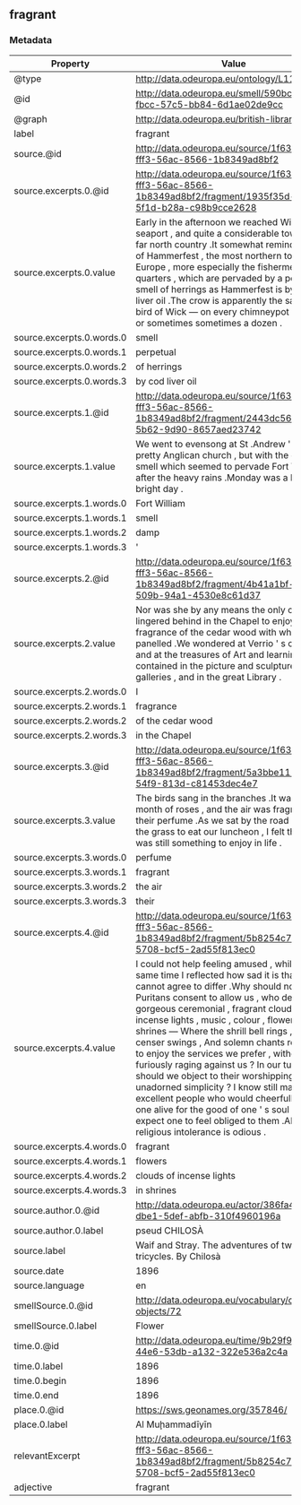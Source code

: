 ## fragrant

### Metadata

| Property | Value |
| -------- | ----- |
| @type | http://data.odeuropa.eu/ontology/L11_Smell |
| @id | http://data.odeuropa.eu/smell/590bc536-fbcc-57c5-bb84-6d1ae02de9cc |
| @graph | http://data.odeuropa.eu/british-library |
| label | fragrant |
| source.@id | http://data.odeuropa.eu/source/1f632b07-fff3-56ac-8566-1b8349ad8bf2 |
| source.excerpts.0.@id | http://data.odeuropa.eu/source/1f632b07-fff3-56ac-8566-1b8349ad8bf2/fragment/1935f35d-e56d-5f1d-b28a-c98b9cce2628 |
| source.excerpts.0.value | Early in the afternoon we reached Wick , a seaport , and quite a considerable town in this far north country .It somewhat reminded me of Hammerfest , the most northern town of Europe , more especially the fishermen ' s quarters , which are pervaded by a perpetual smell of herrings as Hammerfest is by cod liver oil .The crow is apparently the sacred bird of Wick — on every chimneypot sat one , or sometimes sometimes a dozen . |
| source.excerpts.0.words.0 | smell |
| source.excerpts.0.words.1 | perpetual |
| source.excerpts.0.words.2 | of herrings |
| source.excerpts.0.words.3 | by cod liver oil |
| source.excerpts.1.@id | http://data.odeuropa.eu/source/1f632b07-fff3-56ac-8566-1b8349ad8bf2/fragment/2443dc56-f5b8-5b62-9d90-8657aed23742 |
| source.excerpts.1.value | We went to evensong at St .Andrew ' s , a pretty Anglican church , but with the damp smell which seemed to pervade Fort William after the heavy rains .Monday was a lovely bright day . |
| source.excerpts.1.words.0 | Fort William |
| source.excerpts.1.words.1 | smell |
| source.excerpts.1.words.2 | damp |
| source.excerpts.1.words.3 | ' |
| source.excerpts.2.@id | http://data.odeuropa.eu/source/1f632b07-fff3-56ac-8566-1b8349ad8bf2/fragment/4b41a1bf-84f7-509b-94a1-4530e8c61d37 |
| source.excerpts.2.value | Nor was she by any means the only offender .I lingered behind in the Chapel to enjoy the fragrance of the cedar wood with which it is panelled .We wondered at Verrio ' s ceilings , and at the treasures of Art and learning , contained in the picture and sculpture galleries , and in the great Library . |
| source.excerpts.2.words.0 | I |
| source.excerpts.2.words.1 | fragrance |
| source.excerpts.2.words.2 | of the cedar wood |
| source.excerpts.2.words.3 | in the Chapel |
| source.excerpts.3.@id | http://data.odeuropa.eu/source/1f632b07-fff3-56ac-8566-1b8349ad8bf2/fragment/5a3bbe11-813f-54f9-813d-c81453dec4e7 |
| source.excerpts.3.value | The birds sang in the branches .It was the month of roses , and the air was fragrant with their perfume .As we sat by the road side on the grass to eat our luncheon , I felt that there was still something to enjoy in life . |
| source.excerpts.3.words.0 | perfume |
| source.excerpts.3.words.1 | fragrant |
| source.excerpts.3.words.2 | the air |
| source.excerpts.3.words.3 | their |
| source.excerpts.4.@id | http://data.odeuropa.eu/source/1f632b07-fff3-56ac-8566-1b8349ad8bf2/fragment/5b8254c7-4ada-5708-bcf5-2ad55f813ec0 |
| source.excerpts.4.value | I could not help feeling amused , while at the same time I reflected how sad it is that we cannot agree to differ .Why should not Puritans consent to allow us , who delight in gorgeous ceremonial , fragrant clouds of incense lights , music , colour , flowers in shrines — Where the shrill bell rings , the censer swings , And solemn chants resound to enjoy the services we prefer , without furiously raging against us ? In our turn why should we object to their worshipping in unadorned simplicity ? I know still many excellent people who would cheerfully burn one alive for the good of one ' s soul and expect one to feel obliged to them .All religious intolerance is odious . |
| source.excerpts.4.words.0 | fragrant |
| source.excerpts.4.words.1 | flowers |
| source.excerpts.4.words.2 | clouds of incense lights |
| source.excerpts.4.words.3 | in shrines |
| source.author.0.@id | http://data.odeuropa.eu/actor/386fa43e-dbe1-5def-abfb-310f4960196a |
| source.author.0.label | pseud CHILOSÀ |
| source.label | Waif and Stray. The adventures of two tricycles. By Chilosà |
| source.date | 1896 |
| source.language | en |
| smellSource.0.@id | http://data.odeuropa.eu/vocabulary/olfactory-objects/72 |
| smellSource.0.label | Flower |
| time.0.@id | http://data.odeuropa.eu/time/9b29f9a9-44e6-53db-a132-322e536a2c4a |
| time.0.label | 1896 |
| time.0.begin | 1896 |
| time.0.end | 1896 |
| place.0.@id | https://sws.geonames.org/357846/ |
| place.0.label | Al Muḩammadīyīn |
| relevantExcerpt | http://data.odeuropa.eu/source/1f632b07-fff3-56ac-8566-1b8349ad8bf2/fragment/5b8254c7-4ada-5708-bcf5-2ad55f813ec0 |
| adjective | fragrant |
